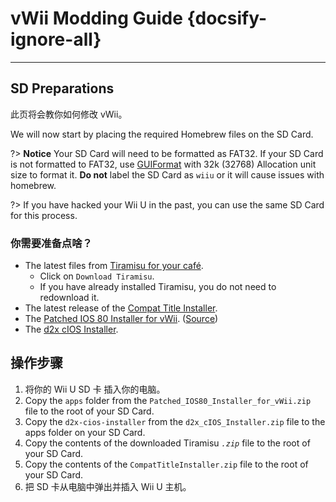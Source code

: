 # vWii Modding Guide {docsify-ignore-all}

***

## SD Preparations

此页将会教你如何修改 vWii。

We will now start by placing the required Homebrew files on the SD Card.

?> **Notice**
Your SD Card will need to be formatted as FAT32. If your SD Card is not formatted to FAT32, use [GUIFormat](http://ridgecrop.co.uk/index.htm?guiformat.htm) with 32k (32768) Allocation unit size to format it. **Do not** label the SD Card as `wiiu` or it will cause issues with homebrew.

?> If you have hacked your Wii U in the past, you can use the same SD Card for this process.

### 你需要准备点啥？

- The latest files from [Tiramisu for your café](https://tiramisu.foryour.cafe).
  - Click on `Download Tiramisu`.
  - If you have already installed Tiramisu, you do not need to redownload it.
- The latest release of the [Compat Title Installer](https://hb-app.store/wiiu/CompatTitleInstaller).
- The <a href="docs/files/Patched_IOS80_Installer_for_vWii.zip" download>Patched IOS 80 Installer for vWii</a>. ([Source](https://github.com/Lazr1026/Patched-IOS80-Installer-for-vWii))
- The <a href ="docs/files/d2x_cIOS_Installer.zip" download>d2x cIOS Installer</a>.

## 操作步骤

1. 将你的 Wii U SD 卡 插入你的电脑。
2. Copy the `apps` folder from the `Patched_IOS80_Installer_for_vWii.zip` file to the root of your SD Card.
3. Copy the `d2x-cios-installer` from the `d2x_cIOS_Installer.zip` file to the apps folder on your SD Card.
4. Copy the contents of the downloaded Tiramisu _`.zip`_ file to the root of your SD Card.
5. Copy the contents of the `CompatTitleInstaller.zip` file to the root of your SD Card.
6. 把 SD 卡从电脑中弹出并插入 Wii U 主机。
